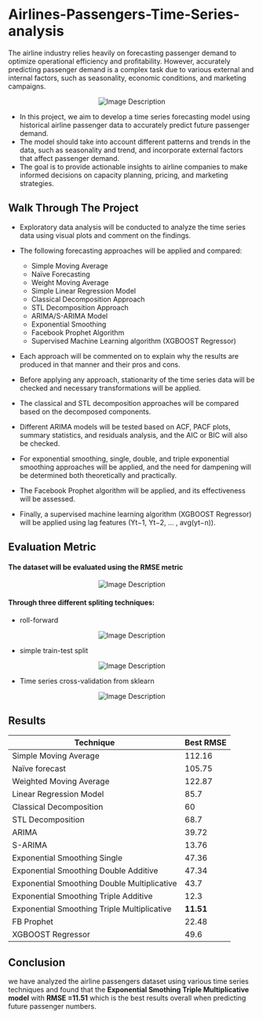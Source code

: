 # Airlines-Passengers-Time-Series-analysis

The airline industry relies heavily on forecasting passenger demand to optimize operational efficiency and profitability. However, accurately predicting passenger demand is a complex task due to various external and internal factors, such as seasonality, economic conditions, and marketing campaigns.
<p align="center">
    <img src="https://user-images.githubusercontent.com/43541909/233919681-d5617d2e-0bca-4ca4-a6de-a9abd1046948.png" alt="Image Description">
</p>

- In this project, we aim to develop a time series forecasting model using historical airline passenger data to accurately predict future passenger demand.
- The model should take into account different patterns and trends in the data, such as seasonality and trend, and incorporate external factors that affect passenger demand. 
- The goal is to provide actionable insights to airline companies to make informed decisions on capacity planning, pricing, and marketing strategies.


## Walk Through The Project
* Exploratory data analysis will be conducted to analyze the time series data using visual plots and comment on the findings.

* The following forecasting approaches will be applied and compared:
    * Simple Moving Average
    * Naïve Forecasting
    * Weight Moving Average
    * Simple Linear Regression Model
    * Classical Decomposition Approach
    * STL Decomposition Approach
    * ARIMA/S-ARIMA Model
    * Exponential Smoothing
    * Facebook Prophet Algorithm
    * Supervised Machine Learning algorithm (XGBOOST Regressor)
    
* Each approach will be commented on to explain why the results are produced in that manner and their pros and cons.

* Before applying any approach, stationarity of the time series data will be checked and necessary transformations will be applied.

* The classical and STL decomposition approaches will be compared based on the decomposed components.

* Different ARIMA models will be tested based on ACF, PACF plots, summary statistics, and residuals analysis, and the AIC or BIC will also be checked.

* For exponential smoothing, single, double, and triple exponential smoothing approaches will be applied, and the need for dampening will be determined both theoretically and practically.

* The Facebook Prophet algorithm will be applied, and its effectiveness will be assessed.

* Finally, a supervised machine learning algorithm (XGBOOST Regressor) will be applied using lag features (Yt−1, Yt−2, ... , avg(yt−n)).



## Evaluation Metric
#### The dataset will be evaluated using the RMSE metric

<p align="center">
    <img src="https://user-images.githubusercontent.com/43541909/233920019-19c77893-6a44-4cb8-9d18-6cf7944d7018.png" alt="Image Description">
</p>



#### Through three different spliting techniques:

* roll-forward

<p align="center">
    <img src="https://user-images.githubusercontent.com/43541909/233920373-dc886d32-5af5-4163-8652-b613d113f197.png" alt="Image Description">
</p>



* simple train-test split

<p align="center">
    <img src="https://user-images.githubusercontent.com/43541909/233920199-25e36a12-f747-4449-bb78-5fc3598cbd21.png" alt="Image Description">
</p>



* Time series cross-validation from sklearn

<p align="center">
    <img src="https://user-images.githubusercontent.com/43541909/233920288-c70cc4e9-5ec1-40ec-b5cc-434cd901b2fb.png" alt="Image Description">
</p>

## Results
| Technique                                | Best RMSE|
|------------------------------------------|-------|
| Simple Moving Average                    | 112.16|
| Naïve forecast                           | 105.75|
| Weighted Moving Average                  | 122.87|
| Linear Regression Model                  | 85.7  |
| Classical Decomposition                  | 60    | 
| STL Decomposition                        | 68.7  |
| ARIMA                                    | 39.72 |
| S-ARIMA                                  | 13.76 |
| Exponential Smoothing Single             | 47.36 |
| Exponential Smoothing Double Additive    | 47.34 |
| Exponential Smoothing Double Multiplicative| 43.7|
| Exponential Smoothing Triple Additive    | 12.3 |
| Exponential Smoothing Triple Multiplicative |**11.51**|
| FB Prophet                               |22.48|
| XGBOOST Regressor                        |49.6|

## Conclusion
we have analyzed the airline passengers dataset using various time series techniques and found that the **Exponential Smothing Triple Multiplicative model** with **RMSE =11.51**  which is the best results overall when predicting future passenger numbers. 
